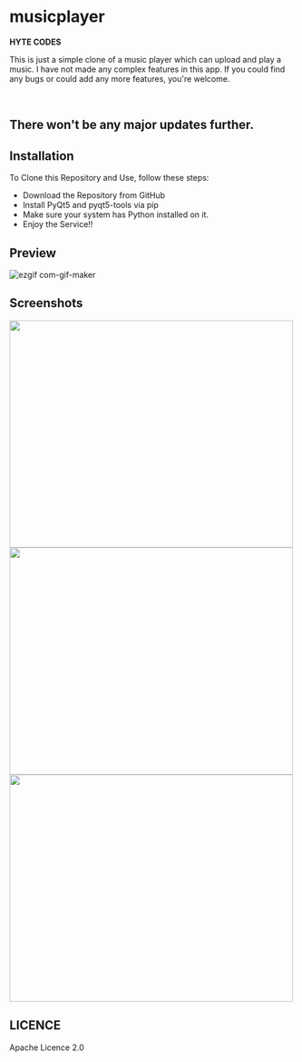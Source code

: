 # musicplayer
__HYTE CODES__ <br>
<p>This is just a simple clone of a music player which can upload and play a music. I have not made any complex features in this app.
If you could find any bugs or could add any more features, you're welcome.</p>
<br>
<h2>There won't be any major updates further.</h2>

## Installation
To Clone this Repository and Use, follow these steps:
- Download the Repository from GitHub
- Install PyQt5 and pyqt5-tools via pip
- Make sure your system has Python installed on it.
- Enjoy the Service!!
## Preview
![ezgif com-gif-maker](https://user-images.githubusercontent.com/54274314/117443266-8bf37000-af55-11eb-9820-56ac7597ef49.gif)

## Screenshots
<img src="https://user-images.githubusercontent.com/54274314/112717307-c5c26700-8f11-11eb-9dbd-7c38598a8e52.jpg" width="500" height="400"/>
<img src="https://user-images.githubusercontent.com/54274314/112717305-c3f8a380-8f11-11eb-9e39-ead9e09ffdba.jpg" width="500" height="400"/>
<img src="https://user-images.githubusercontent.com/54274314/112717306-c529d080-8f11-11eb-9524-97c01a4c22a9.jpg" width="500" height="400"/>

## LICENCE
Apache Licence 2.0
